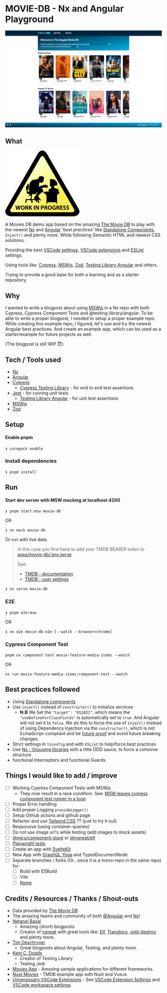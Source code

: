 # MOVIE-DB - Nx and Angular Playground

![Main page](./docs/img/movie-db-main.png)

## What

![WIP](./docs/img/wip.png)

A Movies DB demo app based on the amazing [The Movie DB](https://www.themoviedb.org/) to play with the newest [Nx](https://nx.dev) and [Angular](https://angular.io) _'best practices'_ like [Standalone Components](https://angular.io/guide/standalone-components), `Inject()` and plenty more. While following Semantic HTML and newest CSS solutions.

Providing the best [VSCode settings](.vscode/settings.json), [VSCode extensions](.vscode/extensions.json) and [ESLint](.eslintrc.json) settings.

Using tools like: [Cypress](https://cypress.io), [MSWjs](https://mswjs.io), [Zod](https://zod.dev/?id=introduction), [Testing Library Angular](https://testing-library.com/docs/angular-testing-library/intro/) and others.

Trying to provide a good base for both a learning and as a starter repository.

## Why

I wanted to write a blogpost about using [MSWjs](https://mswjs.io) in a Nx repo with both Cypress, Cypress Component Tests and @testing-library/angular.
To be able to write a proper blogpost, I needed to setup a proper example repo.
While creating this example repo, I figured, let's use and try the newest Angular best practices.
And create an example app, which can be used as a starter/example for future projects as well.

(The blogpost is still WIP 😇)

## Tech / Tools used

- [Nx](https://nx.dev)
- [Angular](https://angular.io)
- [Cypress](https://cypress.io)
  - [Cypress Testing Library](https://github.com/testing-library/cypress-testing-library) - for end to end test assertions
- [Jest](https://jestjs.io) - for running unit tests
  - [Testing Library Angular](https://testing-library.com/docs/angular-testing-library/intro/) - for unit test assertions
- [MSWjs](https://mswjs.io)
- [Zod](https://zod.dev/?id=introduction)

## Setup

#### Enable pnpm

```
❯ corepack enable
```

### Install dependencies

```
❯ pnpm install
```

## Run

#### Start dev server with MSW mocking at localhost:4200

```
❯ pnpm start:msw movie-db
```

OR

```
❯ nx mock movie-db
```

Or run with live data.

> In this case you first have to add your TMDB BEARER token
> to [apps/movie-db/.env.serve](./apps/movie-db/.env.serve)
>
> See:
>
> - [TMDB - documentation](https://developers.themoviedb.org/3/getting-started/authentication#bearer-token)
> - [TMDB - user settings](https://www.themoviedb.org/settings/api)

```
❯ nx serve movie-db
```

### E2E

```
❯ pnpm e2e:msw
```

OR

```
❯ nx e2e movie-db-e2e [--watch --browser=chrome]
```

### Cypress Component Test

```
pnpm nx component-test movie-feature-media-items --watch
```

OR

```
nx run movie-feature-media-items:component-test --watch
```

## Best practices followed

- Using [Standalone components](https://angular.io/guide/standalone-components)
- Use `inject()` instead of `constructor()` to initialize services
  - **N.B**
    We Set the `"target": "ES2022"`, which means the `"useDefineForClassFields"` is automatically set to `true`. And Angular will not set it to `false`.
    We do this to force the use of `inject()` instead of using Dependency Injection via the `constructor()`, which is not EcmaScript-compliant and be [future proof](https://angular.schule/blog/2022-11-use-define-for-class-fields) and avoid future breaking changes.
- Strict settings in `tsconfig` and with `ESLint` to help/force best practices
- Use [Nx - Grouping libraries](https://nx.dev/more-concepts/grouping-libraries#example-workspace) with a little DDD sauce, to force a cohesive structure
- functional Interceptors and functional Guards

## Things I would like to add / improve

- [ ] Working Cypress Component Tests with MSWjs
  - They now result in a race condition. See: [MSW leaves cypress component test runner in a loop](https://github.com/mswjs/msw/issues/744)
- [ ] Proper Error handling
- [ ] Add proper Logging `provideLogger()`
- [ ] Setup Github actions and github page
- [ ] Refactor and use [Tailwind CSS](https://tailwindcss.com/) ?? (just to try it out)
- [ ] Responsive (using container-queries)
- [ ] Do not use image url's while testing (add images to mock assets)
- [ ] [@ngrx/component-store](https://ngrx.io/guide/component-store) or [@ngneat/elf](https://ngneat.github.io/elf/)
- [ ] [Playwright tests](https://playwright.dev/)
- [ ] Create an app with [SvelteKit](https://kit.svelte.dev/)
- [ ] New App with [GraphQL Yoga](https://the-guild.dev/graphql/yoga-server) and TypedDocumentNode
- [ ] Separate branches / forks (Or.. since it is a mono-repo in the same repo) for:
  - [ ] Build with ESBuild
  - [ ] Vite
  - [ ] [Rome](https://rome.tools/)

## Credits / Resources / Thanks / Shout-outs

- Data provided by [The Movie DB](https://www.themoviedb.org)
- The amazing teams and community of both [@Angular](https://www.angular.io) and [Nx](https://nx.dev)!
- [Netanel Basal](https://netbasal.medium.com/)
  - Amazing (short) blogposts
  - Creator of [ngneat](https://github.com/ngneat) with great tools like: [Elf](ngneat.github.io/elf/), [Transloco](ngneat.github.io/transloco/), [until-destroy](https://github.com/ngneat/until-destroy) and plenty more.
- [Tim Deschryver](https://timdeschryver.dev/blog/getting-the-most-value-out-of-your-angular-component-tests)
  - Great blogposts about Angular, Testing, and plenty more.
- [Kent C. Dodds](https://kentcdodds.com/blog?q=testing)
  - Creator of Testing Library
  - Testing Jedi
- [Movies App](https://tastejs.com/movies/) - Amazing sample applications for different frameworks.
- [Nuxt Movies](https://github.com/nuxt/movies) - TMDB example app with Nuxt and VueJs
- [Unnecessary VSCode Extensions](https://javascript.plainenglish.io/unnecessary-vscode-extensions-e72cb637f1cf) - See [VSCode Extension Settings](/.vscode/extensions.json) and [VSCode workspace settings](.vscode/settings.json)

<!-- - [Versatile Angular - Younes Jaaidi](https://marmicode.io/blog/versatile-angular) - Angular (SFC) with Vite
- [Analogjs](https://github.com/analogjs/analog) - Amazing all in one framework for Angular by Brandon Roberts. Using Vite -->
